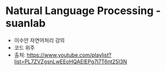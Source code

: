 # Natural Language Processing - suanlab
- 이수안 자연어처리 강의
- 코드 위주
- 출처: https://www.youtube.com/playlist?list=PL7ZVZgsnLwEEoHQAElEPg7l7T6nt25I3N
